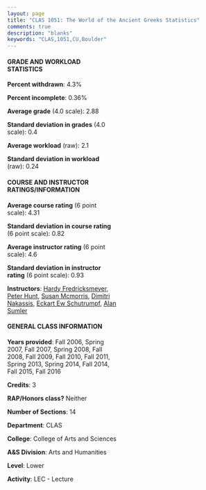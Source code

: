 ```yaml
---
layout: page
title: "CLAS 1051: The World of the Ancient Greeks Statistics"
comments: true
description: "blanks"
keywords: "CLAS,1051,CU,Boulder"
---
```

<head>
<script src="https://ajax.googleapis.com/ajax/libs/jquery/2.1.3/jquery.min.js"></script>
<script src="https://dl.dropboxusercontent.com/s/pc42nxpaw1ea4o9/highcharts.js?dl=0"></script>
<!-- <script src="../assets/js/highcharts.js"></script> -->
<style type="text/css">@font-face {
	font-family: "Bebas Neue";
	src: url(https://www.filehosting.org/file/details/544349/BebasNeue Regular.otf) format("opentype");
	}
	h1.Bebas { 
		font-family: "Bebas Neue", Verdana, Tahoma;
	}
</style>
</head>
<body>
	<div id="container" style="float: right; width: 45%; height: 88%; margin-left: 2.5%; margin-right: 2.5%;"></div>
	<script language="JavaScript">
		$(document).ready(function() {
		var chart = {type: 'column'};
		var title = {text: 'Grade Distribution'};
		var xAxis = {categories: ['A','B','C','D','F'],crosshair: true};
		var yAxis = {min: 0,title: {text: 'Percentage'}};
		var tooltip = {headerFormat: '<center><b><span style="font-size:20px">{point.key}</span></b></center>',
		               pointFormat: '<td style="padding:0"><b>{point.y:.1f}%</b></td>',
		               footerFormat: '</table>',shared: true,useHTML: true};
		var plotOptions = {column: {pointPadding: 0.0,borderWidth: 0}};  
		var credits = {enabled: false};var series= [{name: 'Percent',data: [34.23,34.87,19.55,8.2,2.99,]}];
		var json = {};
		json.chart = chart;
		json.title = title;
		json.tooltip = tooltip;
		json.xAxis = xAxis;
		json.yAxis = yAxis;  
		json.series = series;
		json.plotOptions = plotOptions;  
		json.credits = credits;
		$('#container').highcharts(json);
	});
	</script>
</body>
			   
#### GRADE AND WORKLOAD STATISTICS

**Percent withdrawn**: 4.3%

**Percent incomplete**: 0.36%

**Average grade** (4.0 scale): 2.88

**Standard deviation in grades** (4.0 scale): 0.4

**Average workload** (raw): 2.1

**Standard deviation in workload** (raw): 0.24

#### COURSE AND INSTRUCTOR RATINGS/INFORMATION

**Average course rating** (6 point scale): 4.31

**Standard deviation in course rating** (6 point scale): 0.82

**Average instructor rating** (6 point scale): 4.6

**Standard deviation in instructor rating** (6 point scale): 0.93

**Instructors**: <a href='../../instructors/Hardy_Fredricksmeyer'>Hardy Fredricksmeyer</a>, <a href='../../instructors/Peter_Hunt'>Peter Hunt</a>, <a href='../../instructors/Susan_Mcmorris'>Susan Mcmorris</a>, <a href='../../instructors/Dimitri_Nakassis'>Dimitri Nakassis</a>, <a href='../../instructors/Eckart_Ew_Schutrumpf'>Eckart Ew Schutrumpf</a>, <a href='../../instructors/Alan_Sumler'>Alan Sumler</a>

#### GENERAL CLASS INFORMATION

**Years provided**: Fall 2006, Spring 2007, Fall 2007, Spring 2008, Fall 2008, Fall 2009, Fall 2010, Fall 2011, Spring 2013, Spring 2014, Fall 2014, Fall 2015, Fall 2016

**Credits**: 3

**RAP/Honors class?** Neither

**Number of Sections**: 14

**Department**: CLAS

**College**: College of Arts and Sciences

**A&S Division**: Arts and Humanities

**Level**: Lower

**Activity**: LEC - Lecture
